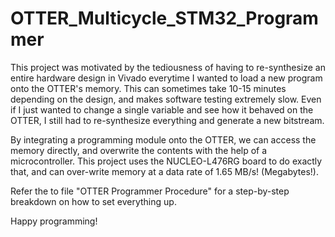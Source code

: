# OTTER_Multicycle_STM32_Programmer

This project was motivated by the tediousness of having to re-synthesize an entire hardware design in Vivado everytime I wanted to load a new program onto the OTTER's memory. This can sometimes take 10-15 minutes depending on the design, and makes software testing extremely slow. Even if I just wanted to change a single variable and see how it behaved on the OTTER, I still had to re-synthesize everything and generate a new bitstream.

By integrating a programming module onto the OTTER, we can access the memory directly, and overwrite the contents with the help of a microcontroller. This project uses the NUCLEO-L476RG board to do exactly that, and can over-write memory at a data rate of 1.65 MB/s! (Megabytes!).

Refer the to file "OTTER Programmer Procedure" for a step-by-step breakdown on how to set everything up.

Happy programming!
